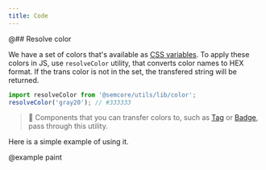 ```yaml
---
title: Code
---
```


@## Resolve color

We have a set of colors that's available as [CSS variables](https://github.com/semrush/intergalactic/blob/master/semcore/utils/style/var.css). To apply these colors in JS, use `resolveColor` utility, that converts color names to HEX format. If the trans color is not in the set, the transfered string will be returned.

```js
import resolveColor from '@semcore/utils/lib/color';
resolveColor('gray20'); // #333333
```

> 🦄 Components that you can transfer colors to, such as [Tag](/components/tag/) or [Badge](/components/badge/), pass through this utility.

Here is a simple example of using it.

@example paint
